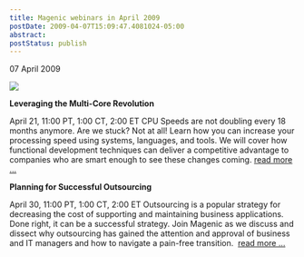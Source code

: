 ```yaml
---
title: Magenic webinars in April 2009
postDate: 2009-04-07T15:09:47.4081024-05:00
abstract: 
postStatus: publish
---
```

07 April 2009

[![](http://www.lhotka.net/images/magenic.jpg)](http://www.magenic.com)

**Leveraging the Multi-Core Revolution**

April 21, 11:00 PT, 1:00 CT, 2:00 ET
CPU Speeds are not doubling every 18 months anymore. Are we stuck? Not at all! Learn how you can increase your processing speed using systems, languages, and tools. We will cover how functional development techniques can deliver a competitive advantage to companies who are smart enough to see these changes coming. [read more ...](http://www.magenic.com/LinkClick.aspx?link=http%3a%2f%2fguest.cvent.com%2fi.aspx%3f1Q%2cM3%2c0d443607-a653-4508-9ee6-4d84fd5065bf+&amp;tabid=115&amp;mid=1228)



**Planning for Successful Outsourcing**

April 30, 11:00 PT, 1:00 CT, 2:00 ET
Outsourcing is a popular strategy for decreasing the cost of supporting and maintaining business applications. Done right, it can be a successful strategy. Join Magenic as we discuss and dissect why outsourcing has gained the attention and approval of business and IT managers and how to navigate a pain-free transition.  [read more ...](http://www.magenic.com/LinkClick.aspx?link=http%3a%2f%2fguest.cvent.com%2fi.aspx%3f1Q%2cM3%2c79ee6aa6-5151-4335-a9d6-923624b21460&amp;tabid=115&amp;mid=1228)
